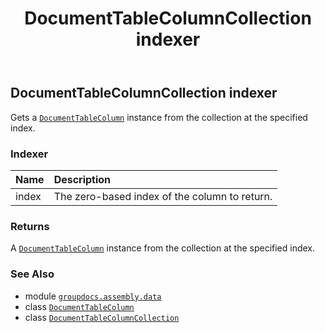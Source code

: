 ﻿---
title: DocumentTableColumnCollection indexer
second_title: GroupDocs.Assembly for Python via .NET API References
description: 
type: docs
url: /python-net/groupdocs.assembly.data/documenttablecolumncollection/__getitem__/
is_root: false
weight: 40
---

## DocumentTableColumnCollection indexer


Gets a [`DocumentTableColumn`](/assembly/python-net/groupdocs.assembly.data/documenttablecolumn) instance from the collection at the specified index.
### Indexer
| Name | Description |
| :- | :- |
| index | The zero-based index of the column to return. |



### Returns 


A [`DocumentTableColumn`](/assembly/python-net/groupdocs.assembly.data/documenttablecolumn) instance from the collection at the specified index.

### See Also
* module [`groupdocs.assembly.data`](../../)
* class [`DocumentTableColumn`](/assembly/python-net/groupdocs.assembly.data/documenttablecolumn)
* class [`DocumentTableColumnCollection`](/assembly/python-net/groupdocs.assembly.data/documenttablecolumncollection)
